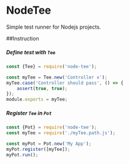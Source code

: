 # NodeTee
Simple test runner for Nodejs projects.

##Instruction

##### Define test with `Tee`
```js
const {Tee} = require('node-tee');

const myTee = Tee.new('Controller x');
myTee.case('Controller should pass', () => {
    assert(true, true);
});
module.exports = myTee;
```

##### Register `Tee` in `Pot`
```js
const {Pot} = require('node-tee');
const myTee = require('./myTee.path.js');

const myPot = Pot.new('My App');
myPot.register([myTee]);
myPot.run();
```
